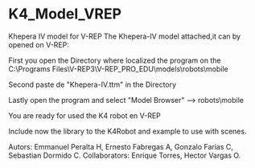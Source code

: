 # K4_Model_VREP
Khepera IV model for V-REP
The Khepera-IV model attached,it can by opened on V-REP:

First you open the Directory where localized the program on the C:\Programs Files\V-REP3\V-REP_PRO_EDU\models\robots\mobile

Second paste de "Khepera-IV.ttm" in the Directory

Lastly open the program and select "Model Browser" --> robots\mobile

You are ready for used the K4 robot en V-REP

Include now the library to the K4Robot and example to use with scenes.

Autors: Emmanuel Peralta H, Ernesto Fabregas A, Gonzalo Farias C, Sebastian Dormido C. 
Collaborators: Enrique Torres, Hector Vargas O. 
